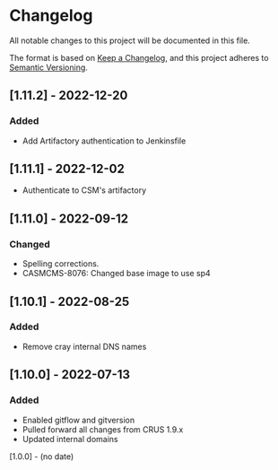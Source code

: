 # Changelog

All notable changes to this project will be documented in this file.

The format is based on [Keep a Changelog](https://keepachangelog.com/en/1.0.0/),
and this project adheres to [Semantic Versioning](https://semver.org/spec/v2.0.0.html).

## [1.11.2] - 2022-12-20
### Added
- Add Artifactory authentication to Jenkinsfile

## [1.11.1] - 2022-12-02
- Authenticate to CSM's artifactory


## [1.11.0] - 2022-09-12
### Changed
- Spelling corrections.
- CASMCMS-8076: Changed base image to use sp4

## [1.10.1] - 2022-08-25
### Added
- Remove cray internal DNS names

## [1.10.0] - 2022-07-13
### Added
- Enabled gitflow and gitversion
- Pulled forward all changes from CRUS 1.9.x
- Updated internal domains

[1.0.0] - (no date)
